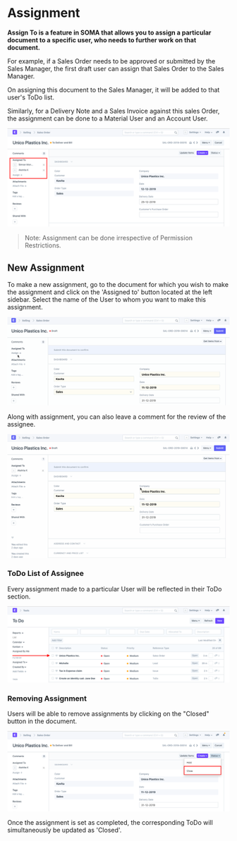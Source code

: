 
# Assignment


**Assign To is a feature in SOMA that allows you to assign a particular document to a specific user, who needs to further work on that document.**


For example, if a Sales Order needs to be approved or submitted by the Sales Manager, the first draft user can assign that Sales Order to the Sales Manager.


On assigning this document to the Sales Manager, it will be added to that user's ToDo list.


Similarly, for a Delivery Note and a Sales Invoice against this sales Order, the assignment can be done to a Material User and an Account User.


![Assignment](/files/using-assignment-1.png)



> 
> Note: Assignment can be done irrespective of Permission Restrictions.
> 
> 
> 


## New Assignment


To make a new assignment, go to the document for which you wish to make the assignment and click on the 'Assigned to' button located at the left sidebar. Select the name of the User to whom you want to make this assignment.


![Assignment](/files/using-assignment-2.gif)


Along with assignment, you can also leave a comment for the review of the assignee.


![Assignment](/files/using-assignment-3.gif)


### ToDo List of Assignee


Every assignment made to a particular User will be reflected in their ToDo section.


![Assignment](/files/using-assignment-4.png)


### Removing Assignment


Users will be able to remove assignments by clicking on the "Closed" button in the document.


![Assignment](/files/using-assignment-5.png)


Once the assignment is set as completed, the corresponding ToDo will simultaneously be updated as 'Closed'.


